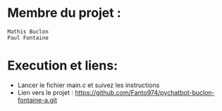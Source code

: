 # Membre du projet :
    Mathis Buclon
    Paul Fontaine
# Execution et liens:
 - Lancer le fichier main.c et suivez les instructions
 - Lien vers le projet : https://github.com/Fanto974/pychatbot-buclon-fontaine-a.git
